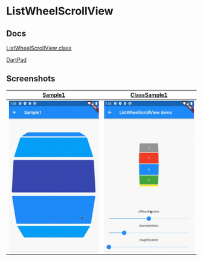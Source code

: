 # ListWheelScrollView

## Docs

[ListWheelScrollView class](https://api.flutter.dev/flutter/widgets/ListWheelScrollView-class.html)

[DartPad](https://goo.gle/2tWN32Y)

## Screenshots

|[Sample1](./lib/pages/sample1.dart)|[ClassSample1](./lib/pages/class_sample1.dart)|
|:-:|:-:|
|<img src="./screenshots/gif/Sample1.gif" height="400" alt="Screenshot"/>|<img src="./screenshots/gif/ClassSample1.gif" height="400" alt="Screenshot"/>|
